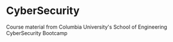 # CyberSecurity
Course material from Columbia University's School of Engineering CyberSecurity Bootcamp
